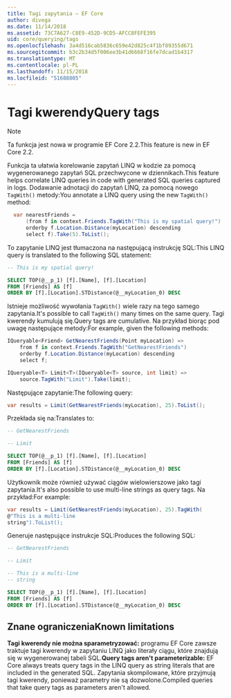 ```yaml
---
title: Tagi zapytania — EF Core
author: divega
ms.date: 11/14/2018
ms.assetid: 73C7A627-C8E9-452D-9CD5-AFCC8FEFE395
uid: core/querying/tags
ms.openlocfilehash: 3a4d516cab5836c659e42d825c4f1bf89355d671
ms.sourcegitcommit: b3c2b34d5f006ee3b41d6668f16fe7dcad1b4317
ms.translationtype: MT
ms.contentlocale: pl-PL
ms.lasthandoff: 11/15/2018
ms.locfileid: "51688805"
---
```

# <a name="query-tags"></a><span data-ttu-id="3edc1-102">Tagi kwerendy</span><span class="sxs-lookup"><span data-stu-id="3edc1-102">Query tags</span></span>
> [!NOTE]
> <span data-ttu-id="3edc1-103">Ta funkcja jest nowa w programie EF Core 2.2.</span><span class="sxs-lookup"><span data-stu-id="3edc1-103">This feature is new in EF Core 2.2.</span></span>

<span data-ttu-id="3edc1-104">Funkcja ta ułatwia korelowanie zapytań LINQ w kodzie za pomocą wygenerowanego zapytań SQL przechwycone w dziennikach.</span><span class="sxs-lookup"><span data-stu-id="3edc1-104">This feature helps correlate LINQ queries in code with generated SQL queries captured in logs.</span></span>
<span data-ttu-id="3edc1-105">Dodawanie adnotacji do zapytań LINQ, za pomocą nowego `TagWith()` metody:</span><span class="sxs-lookup"><span data-stu-id="3edc1-105">You annotate a LINQ query using the new `TagWith()` method:</span></span> 

``` csharp
  var nearestFriends =
      (from f in context.Friends.TagWith("This is my spatial query!")
      orderby f.Location.Distance(myLocation) descending
      select f).Take(5).ToList();
```

<span data-ttu-id="3edc1-106">To zapytanie LINQ jest tłumaczona na następującą instrukcję SQL:</span><span class="sxs-lookup"><span data-stu-id="3edc1-106">This LINQ query is translated to the following SQL statement:</span></span>

``` sql
-- This is my spatial query!

SELECT TOP(@__p_1) [f].[Name], [f].[Location]
FROM [Friends] AS [f]
ORDER BY [f].[Location].STDistance(@__myLocation_0) DESC
```

<span data-ttu-id="3edc1-107">Istnieje możliwość wywołania `TagWith()` wiele razy na tego samego zapytania.</span><span class="sxs-lookup"><span data-stu-id="3edc1-107">It's possible to call `TagWith()` many times on the same query.</span></span>
<span data-ttu-id="3edc1-108">Tagi kwerendy kumulują się.</span><span class="sxs-lookup"><span data-stu-id="3edc1-108">Query tags are cumulative.</span></span>
<span data-ttu-id="3edc1-109">Na przykład biorąc pod uwagę następujące metody:</span><span class="sxs-lookup"><span data-stu-id="3edc1-109">For example, given the following methods:</span></span>

``` csharp
IQueryable<Friend> GetNearestFriends(Point myLocation) =>
    from f in context.Friends.TagWith("GetNearestFriends")
    orderby f.Location.Distance(myLocation) descending
    select f;

IQueryable<T> Limit<T>(IQueryable<T> source, int limit) =>
    source.TagWith("Limit").Take(limit);
```

<span data-ttu-id="3edc1-110">Następujące zapytanie:</span><span class="sxs-lookup"><span data-stu-id="3edc1-110">The following query:</span></span>   

``` csharp
var results = Limit(GetNearestFriends(myLocation), 25).ToList();
```

<span data-ttu-id="3edc1-111">Przekłada się na:</span><span class="sxs-lookup"><span data-stu-id="3edc1-111">Translates to:</span></span>

``` sql
-- GetNearestFriends

-- Limit

SELECT TOP(@__p_1) [f].[Name], [f].[Location]
FROM [Friends] AS [f]
ORDER BY [f].[Location].STDistance(@__myLocation_0) DESC
```

<span data-ttu-id="3edc1-112">Użytkownik może również używać ciągów wielowierszowe jako tagi zapytania.</span><span class="sxs-lookup"><span data-stu-id="3edc1-112">It's also possible to use multi-line strings as query tags.</span></span>
<span data-ttu-id="3edc1-113">Na przykład:</span><span class="sxs-lookup"><span data-stu-id="3edc1-113">For example:</span></span>

``` csharp
var results = Limit(GetNearestFriends(myLocation), 25).TagWith(
@"This is a multi-line
string").ToList();
```

<span data-ttu-id="3edc1-114">Generuje następujące instrukcje SQL:</span><span class="sxs-lookup"><span data-stu-id="3edc1-114">Produces the following SQL:</span></span>

``` sql
-- GetNearestFriends

-- Limit

-- This is a multi-line
-- string

SELECT TOP(@__p_1) [f].[Name], [f].[Location]
FROM [Friends] AS [f]
ORDER BY [f].[Location].STDistance(@__myLocation_0) DESC
```

## <a name="known-limitations"></a><span data-ttu-id="3edc1-115">Znane ograniczenia</span><span class="sxs-lookup"><span data-stu-id="3edc1-115">Known limitations</span></span>
<span data-ttu-id="3edc1-116">**Tagi kwerendy nie można sparametryzować:** programu EF Core zawsze traktuje tagi kwerendy w zapytaniu LINQ jako literały ciągu, które znajdują się w wygenerowanej tabeli SQL.</span><span class="sxs-lookup"><span data-stu-id="3edc1-116">**Query tags aren't parameterizable:** EF Core always treats query tags in the LINQ query as string literals that are included in the generated SQL.</span></span>
<span data-ttu-id="3edc1-117">Zapytania skompilowane, które przyjmują tagi kwerendy, ponieważ parametry nie są dozwolone.</span><span class="sxs-lookup"><span data-stu-id="3edc1-117">Compiled queries that take query tags as parameters aren't allowed.</span></span>